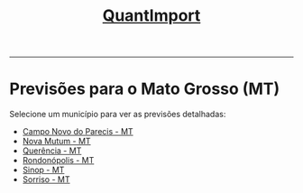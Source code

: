 <header>
    <h1><a href="https://quantimportbrazil.github.io/Sobre/">QuantImport</a></h1>
</header>

---

# Previsões para o Mato Grosso (MT)

Selecione um município para ver as previsões detalhadas:

* [Campo Novo do Parecis - MT](https://quantimportbrazil.github.io/Campo-Novo-do-Parecis-MT/)
* [Nova Mutum - MT](https://quantimportbrazil.github.io/Nova-Mutum-MT/)
* [Querência - MT](https://quantimportbrazil.github.io/Querencia-MT/)
* [Rondonópolis - MT](https://quantimportbrazil.github.io/Rondonopolis-MT/)
* [Sinop - MT](https://quantimportbrazil.github.io/Sinop-MT/)
* [Sorriso - MT](https://quantimportbrazil.github.io/Sorriso-MT/)
